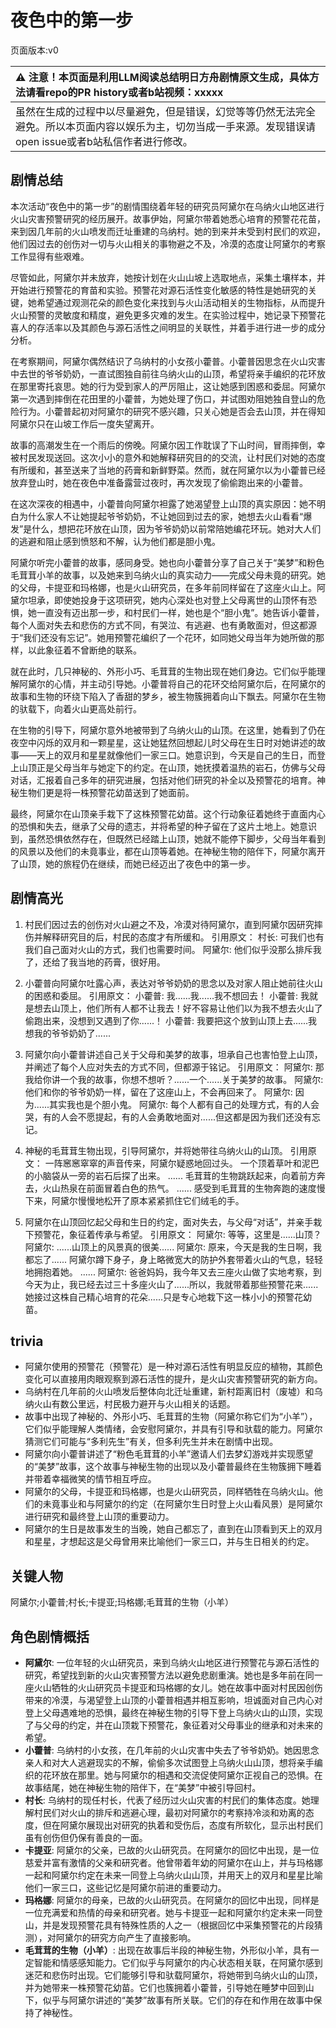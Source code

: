 # 夜色中的第一步
页面版本:v0
 

| :warning: 注意！本页面是利用LLM阅读总结明日方舟剧情原文生成，具体方法请看repo的PR history或者b站视频：xxxxx           |
|:----------------------------|
| 虽然在生成的过程中以尽量避免，但是错误，幻觉等等仍然无法完全避免。所以本页面内容以娱乐为主，切勿当成一手来源。发现错误请open issue或者b站私信作者进行修改。|



## 剧情总结
本次活动“夜色中的第一步”的剧情围绕着年轻的研究员阿黛尔在乌纳火山地区进行火山灾害预警研究的经历展开。故事伊始，阿黛尔带着她悉心培育的预警花花苗，来到因几年前的火山喷发而迁址重建的乌纳村。她的到来并未受到村民们的欢迎，他们因过去的创伤对一切与火山相关的事物避之不及，冷漠的态度让阿黛尔的考察工作显得有些艰难。

尽管如此，阿黛尔并未放弃，她按计划在火山山坡上选取地点，采集土壤样本，并开始进行预警花的育苗和实验。预警花对源石活性变化敏感的特性是她研究的关键，她希望通过观测花朵的颜色变化来找到与火山活动相关的生物指标，从而提升火山预警的灵敏度和精度，避免更多灾难的发生。在实验过程中，她记录下预警花喜人的存活率以及其颜色与源石活性之间明显的关联性，并着手进行进一步的成分分析。

在考察期间，阿黛尔偶然结识了乌纳村的小女孩小藿普。小藿普因思念在火山灾害中去世的爷爷奶奶，一直试图独自前往乌纳火山的山顶，希望将亲手编织的花环放在那里寄托哀思。她的行为受到家人的严厉阻止，这让她感到困惑和委屈。阿黛尔第一次遇到摔倒在花田里的小藿普，为她处理了伤口，并试图劝阻她独自登山的危险行为。小藿普起初对阿黛尔的研究不感兴趣，只关心她是否会去山顶，并在得知阿黛尔只在山坡工作后一度失望离开。

故事的高潮发生在一个雨后的傍晚。阿黛尔因工作耽误了下山时间，冒雨摔倒，幸被村民发现送回。这次小小的意外和她解释研究目的的交流，让村民们对她的态度有所缓和，甚至送来了当地的药膏和新鲜野菜。然而，就在阿黛尔以为小藿普已经放弃登山时，她在夜色中准备露营过夜时，再次发现了偷偷跑出来的小藿普。

在这次深夜的相遇中，小藿普向阿黛尔袒露了她渴望登上山顶的真实原因：她不明白为什么家人不让她提起爷爷奶奶，不让她回到过去的家，她想去火山看看“爆发”是什么，想把花环放在山顶，因为爷爷奶奶以前常陪她编花环玩。她对大人们的逃避和阻止感到愤怒和不解，认为他们都是胆小鬼。

阿黛尔听完小藿普的故事，感同身受。她也向小藿普分享了自己关于“美梦”和粉色毛茸茸小羊的故事，以及她来到乌纳火山的真实动力——完成父母未竟的研究。她的父母，卡提亚和玛格娜，也是火山研究员，在多年前同样留在了这座火山上。阿黛尔坦承，即使她投身于这项研究，她内心深处也对登上父母离世的山顶怀有恐惧，她一直没有迈出那一步，和村民们一样，她也是个“胆小鬼”。她告诉小藿普，每个人面对失去和悲伤的方式不同，有哭泣、有逃避、也有勇敢面对，但这都源于“我们还没有忘记”。她用预警花编织了一个花环，如同她父母当年为她所做的那样，以此象征着不曾断绝的联系。

就在此时，几只神秘的、外形小巧、毛茸茸的生物出现在她们身边。它们似乎能理解阿黛尔的心情，并主动引导她。小藿普将自己的花环交给阿黛尔后，在阿黛尔的故事和生物的环绕下陷入了香甜的梦乡，被生物簇拥着向山下飘去。阿黛尔在生物的驮载下，向着火山更高处前行。

在生物的引导下，阿黛尔意外地被带到了乌纳火山的山顶。在这里，她看到了仍在夜空中闪烁的双月和一颗星星，这让她猛然回想起儿时父母在生日时对她讲述的故事——天上的双月和星星就像他们一家三口。她意识到，今天是自己的生日，而登上山顶正是父母当年与她定下的约定。在山顶，她抚摸着温热的岩石，仿佛与父母对话，汇报着自己多年的研究进展，包括对他们研究的补全以及预警花的培育。神秘生物们更是将一株预警花幼苗送到了她面前。

最终，阿黛尔在山顶亲手栽下了这株预警花幼苗。这个行动象征着她终于直面内心的恐惧和失去，继承了父母的遗志，并将希望的种子留在了这片土地上。她意识到，虽然恐惧依然存在，但既然已经踏上山顶，她就不能停下脚步，父母当年看到的风景以及他们的未竟事业，都在山顶等着她。在神秘生物的陪伴下，阿黛尔离开了山顶，她的旅程仍在继续，而她已经迈出了夜色中的第一步。
## 剧情高光
1.  村民们因过去的创伤对火山避之不及，冷漠对待阿黛尔，直到阿黛尔因研究摔伤并解释研究目的后，村民的态度才有所缓和。
    引用原文：
    村长: 可我们也有我们自己面对火山的方式，我们也需要时间。
    阿黛尔: 他们似乎没那么排斥我了，还给了我当地的药膏，很好用。

2.  小藿普向阿黛尔吐露心声，表达对爷爷奶奶的思念以及对家人阻止她前往火山的困惑和委屈。
    引用原文：
    小藿普: 我......我......我不想回去！
    小藿普: 我就是想去山顶上，他们所有人都不让我去！好不容易让他们以为我不想去火山了偷跑出来，没想到又遇到了你......！
    小藿普: 我要把这个放到山顶上去......我想我的爷爷奶奶了......

3.  阿黛尔向小藿普讲述自己关于父母和美梦的故事，坦承自己也害怕登上山顶，并阐述了每个人应对失去的方式不同，但都源于铭记。
    引用原文：
    阿黛尔: 那我给你讲一个我的故事，你想不想听？......一个......关于美梦的故事。
    阿黛尔: 他们和你的爷爷奶奶一样，留在了这座山上，不会再回来了。
    阿黛尔: 因为......其实我也是个胆小鬼。
    阿黛尔: 每个人都有自己的处理方式，有的人会哭，有的人会不愿提起，有的人会勇敢地面对......但这都是因为我们还没有忘记。

4.  神秘的毛茸茸生物出现，引导阿黛尔，并将她带往乌纳火山的山顶。
    引用原文：
    一阵窸窸窣窣的声音传来，阿黛尔疑惑地回过头。
    一个顶着草叶和泥巴的小脑袋从一旁的岩石后探了出来。
    ......
    毛茸茸的生物跳跃起来，向着前方奔去，火山热泉在前面冒着白色的热气。
    ......
    感受到毛茸茸的生物奔跑的速度慢下来，阿黛尔慢慢地松开了原本紧紧抓住它们绒毛的手。

5.  阿黛尔在山顶回忆起父母和生日的约定，面对失去，与父母“对话”，并亲手栽下预警花，象征着传承与希望。
    引用原文：
    阿黛尔: 等等，这里是......山顶？
    阿黛尔: ......山顶上的风景真的很美......
    阿黛尔: 原来，今天是我的生日啊，我都忘了......
    阿黛尔蹲下身子，身上略微宽大的防护外套带着火山的气息，轻轻地拥抱着她。
    ......
    阿黛尔: 爸爸妈妈，我今年又去三座火山做了实地考察，到今天为止，我已经去过三十多座火山了......所以，我就带着那些预警花来......
    她接过这株自己精心培育的花朵......只是专心地栽下这一株小小的预警花幼苗。
## trivia
*   阿黛尔使用的预警花（预警花）是一种对源石活性有明显反应的植物，其颜色变化可以直接用肉眼观察到源石活性的提升，是火山灾害预警研究的新方向。
*   乌纳村在几年前的火山喷发后整体向北迁址重建，新村距离旧村（废墟）和乌纳火山有数公里远，村民极力避开与火山相关的话题。
*   故事中出现了神秘的、外形小巧、毛茸茸的生物（阿黛尔称它们为“小羊”），它们似乎能理解人类情绪，会安慰阿黛尔，并具有引导和驮载的能力。阿黛尔猜测它们可能与“多利先生”有关，但多利先生并未在剧情中出现。
*   阿黛尔向小藿普讲述了“粉色毛茸茸的小羊”邀请人们去梦幻游戏并实现愿望的“美梦”故事，这个故事与神秘生物的出现以及小藿普最终在生物簇拥下睡着并带着幸福微笑的情节相互呼应。
*   阿黛尔的父母，卡提亚和玛格娜，也是火山研究员，同样牺牲在乌纳火山。他们的未竟事业和与阿黛尔的约定（在阿黛尔生日时登上火山看风景）是阿黛尔进行研究和最终登上山顶的重要动力。
*   阿黛尔的生日是故事发生的当晚，她自己都忘了，直到在山顶看到天上的双月和星星，才想起这是父母曾用来比喻他们一家三口，并与生日相关的约定。
## 关键人物
阿黛尔;小藿普;村长;卡提亚;玛格娜;毛茸茸的生物（小羊）
## 角色剧情概括
-   **阿黛尔**: 一位年轻的火山研究员，来到乌纳火山地区进行预警花与源石活性的研究，希望找到新的火山灾害预警方法以避免悲剧重演。她也是多年前在同一座火山牺牲的火山研究员卡提亚和玛格娜的女儿。她在故事中面对村民因创伤带来的冷漠，与渴望登上山顶的小藿普相遇并相互影响，坦诚面对自己内心对登上父母遇难地的恐惧，最终在神秘生物的引导下登上乌纳火山的山顶，实现了与父母的约定，并在山顶栽下预警花，象征着对父母事业的继承和对未来的希望。
-   **小藿普**: 乌纳村的小女孩，在几年前的火山灾害中失去了爷爷奶奶。她因思念亲人和对大人逃避现实的不解，偷偷多次试图登上乌纳火山山顶，想将亲手编织的花环放在那里。她与阿黛尔的相遇和交流促使阿黛尔正视自己的恐惧。在故事结尾，她在神秘生物的陪伴下，在“美梦”中被引导回村。
-   **村长**: 乌纳村的现任村长，代表了经历过火山灾害的村民们的集体态度。她理解村民们对火山的排斥和逃避心理，最初对阿黛尔的考察持冷淡和劝离的态度，但在阿黛尔展现出对研究的执着和受伤后，态度有所软化，显示出村民们虽有创伤但仍保有善良的一面。
-   **卡提亚**: 阿黛尔的父亲，已故的火山研究员。在阿黛尔的回忆中出现，是一位慈爱并富有激情的父亲和研究者。他曾带着年幼的阿黛尔在山上，并与玛格娜一起和阿黛尔约定在未来一同登上乌纳火山山顶，并用天上的双月和星星比喻他们一家三口，这些记忆是阿黛尔前进的重要动力。
-   **玛格娜**: 阿黛尔的母亲，已故的火山研究员。在阿黛尔的回忆中出现，同样是一位充满爱和热情的母亲和研究者。她与卡提亚一起和阿黛尔约定未来一同登山，并是发现预警花具有特殊性质的人之一（根据回忆中采集预警花的片段猜测），对阿黛尔的研究方向产生了直接影响。
-   **毛茸茸的生物（小羊）**: 出现在故事后半段的神秘生物，外形似小羊，具有一定智能和情感感知能力。它们似乎与阿黛尔的内心状态相关联，在阿黛尔感到迷茫和悲伤时出现。它们能够引导和驮载阿黛尔，将她带到乌纳火山的山顶，并为她带来一株预警花幼苗。它们也簇拥着小藿普，引导她在睡梦中回到山下，似乎与阿黛尔讲述的“美梦”故事有所关联。它们的存在和作用在故事中保持了神秘性。
